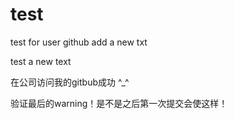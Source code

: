 # test
test for user github
add a new txt

test a new text


在公司访问我的gitbub成功 ^_^

验证最后的warning！是不是之后第一次提交会使这样！